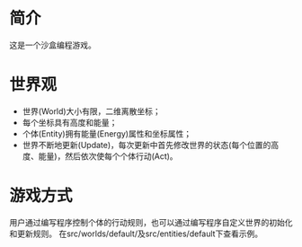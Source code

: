 # 简介
这是一个沙盒编程游戏。

# 世界观
* 世界(World)大小有限，二维离散坐标；
* 每个坐标具有高度和能量；
* 个体(Entity)拥有能量(Energy)属性和坐标属性；
* 世界不断地更新(Update)，每次更新中首先修改世界的状态(每个位置的高度、能量)，然后依次使每个个体行动(Act)。

# 游戏方式
用户通过编写程序控制个体的行动规则，也可以通过编写程序自定义世界的初始化和更新规则。
在src/worlds/default/及src/entities/default下查看示例。
